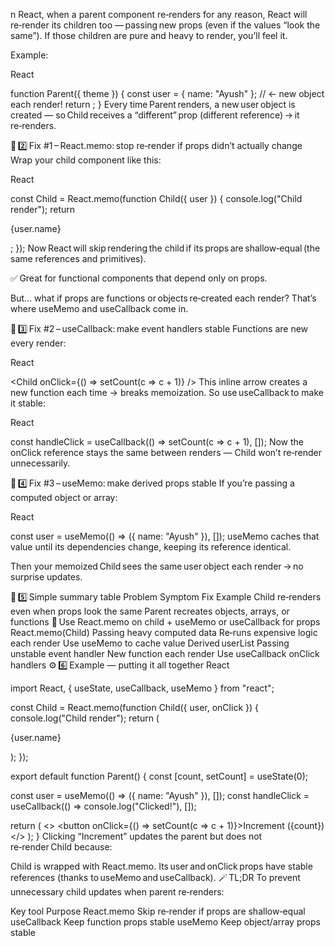n React, when a parent component re‑renders for any reason, React will re‑render its children too — passing new props (even if the values “look the same”).
If those children are pure and heavy to render, you’ll feel it.

Example:

React

function Parent({ theme }) {
const user = { name: "Ayush" }; // <- new object each render!
return <Child user={user} theme={theme} />;
}
Every time Parent renders, a new user object is created — so Child receives a “different” prop (different reference) → it re‑renders.

🧠 2️⃣ Fix #1 – React.memo: stop re‑render if props didn’t actually change
Wrap your child component like this:

React

const Child = React.memo(function Child({ user }) {
console.log("Child render");
return <p>{user.name}</p>;
});
Now React will skip rendering the child if its props are shallow‑equal (the same references and primitives).

✅ Great for functional components that depend only on props.

But… what if props are functions or objects re‑created each render?
That’s where useMemo and useCallback come in.

🧩 3️⃣ Fix #2 – useCallback: make event handlers stable
Functions are new every render:

React

<Child onClick={() => setCount(c => c + 1)} />
This inline arrow creates a new function each time → breaks memoization.
So use useCallback to make it stable:

React

const handleClick = useCallback(() => setCount(c => c + 1), []);
<Child onClick={handleClick} />
Now the onClick reference stays the same between renders — Child won’t re‑render unnecessarily.

🧩 4️⃣ Fix #3 – useMemo: make derived props stable
If you’re passing a computed object or array:

React

const user = useMemo(() => ({ name: "Ayush" }), []);
useMemo caches that value until its dependencies change, keeping its reference identical.

Then your memoized Child sees the same user object each render → no surprise updates.

🧮 5️⃣ Simple summary table
Problem Symptom Fix Example
Child re‑renders even when props look the same Parent recreates objects, arrays, or functions 🧠 Use React.memo on child + useMemo or useCallback for props React.memo(Child)
Passing heavy computed data Re‑runs expensive logic each render Use useMemo to cache value Derived userList
Passing unstable event handler New function each render Use useCallback onClick handlers
⚙️ 6️⃣ Example — putting it all together
React

import React, { useState, useCallback, useMemo } from "react";

const Child = React.memo(function Child({ user, onClick }) {
console.log("Child render");
return (
<div onClick={onClick}>
<p>{user.name}</p>
</div>
);
});

export default function Parent() {
const [count, setCount] = useState(0);

const user = useMemo(() => ({ name: "Ayush" }), []);
const handleClick = useCallback(() => console.log("Clicked!"), []);

return (
<>
<button onClick={() => setCount(c => c + 1)}>Increment ({count})</button>
<Child user={user} onClick={handleClick} />
</>
);
}
Clicking “Increment” updates the parent but does not re‑render Child because:

Child is wrapped with React.memo.
Its user and onClick props have stable references (thanks to useMemo and useCallback).
🪄 TL;DR
To prevent unnecessary child updates when parent re‑renders:

Key tool Purpose
React.memo Skip re‑render if props are shallow‑equal
useCallback Keep function props stable
useMemo Keep object/array props stable
